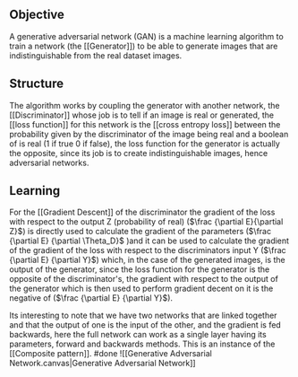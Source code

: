 ## Objective
A generative adversarial network (GAN) is a machine learning algorithm to train a network (the [[Generator]]) to be able to generate images that are indistinguishable from the real dataset images.
## Structure
The algorithm works by coupling the generator with another network, the [[Discriminator]] whose job is to tell if an image is real or generated, the [[loss function]] for this network is the [[cross entropy loss]] between the probability given by the discriminator of the image being real and a boolean of is real (1 if true 0 if false), the loss function for the generator is actually the opposite, since its job is to create indistinguishable images, hence adversarial networks.
## Learning
For the [[Gradient Descent]] of the discriminator the gradient of the loss with respect to the output Z (probability of real) ($\frac {\partial E}{\partial Z}$) is directly used to calculate the gradient of the parameters ($\frac {\partial E} {\partial \Theta_D}$ )and it can be used to calculate the gradient of the gradient of the loss with respect to the discriminators input Y ($\frac {\partial E} {\partial Y}$) which, in the case of the generated images, is the output of the generator, since the loss function for the generator is the opposite of the discriminator's, the gradient with respect to the output of the generator which is then used to perform gradient decent on it is the negative of ($\frac {\partial E} {\partial Y}$).

Its interesting to note that we have two networks that are linked together and that the output of one is the input of the other, and the gradient is fed backwards, here the full network can work as a single layer having its parameters, forward and backwards methods. This is an instance of the [[Composite pattern]].
#done 
![[Generative Adversarial Network.canvas|Generative Adversarial Network]]
